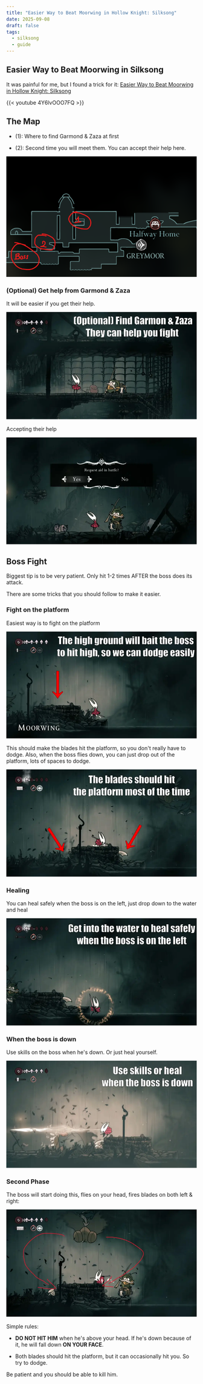 ```yaml
---
title: "Easier Way to Beat Moorwing in Hollow Knight: Silksong"
date: 2025-09-08
draft: false
tags:
  - silksong
  - guide
---
```

## Easier Way to Beat Moorwing in Silksong

It was painful for me, but I found a trick for it: [Easier Way to Beat Moorwing in Hollow Knight: Silksong](https://www.youtube.com/watch?v=4Y6lvOOO7FQ)

{{< youtube 4Y6lvOOO7FQ >}}

## The Map

*   (1): Where to find Garmond & Zaza at first
    
*   (2): Second time you will meet them. You can accept their help here.
    

![](/images/moorwing-guide/map.png)

### (Optional) Get help from Garmond & Zaza

It will be easier if you get their help.

![](/images/moorwing-guide/find-garmond.webp)

Accepting their help

![](/images/moorwing-guide/accept-help.webp)

## Boss Fight

Biggest tip is to be very patient. Only hit 1-2 times AFTER the boss does its attack.

There are some tricks that you should follow to make it easier.

### Fight on the platform

Easiest way is to fight on the platform

![](/images/moorwing-guide/platform.webp)

This should make the blades hit the platform, so you don't really have to dodge. Also, when the boss flies down, you can just drop out of the platform, lots of spaces to dodge.

![](/images/moorwing-guide/blades.webp)

### Healing

You can heal safely when the boss is on the left, just drop down to the water and heal

![](/images/moorwing-guide/heal-water.webp)

### When the boss is down

Use skills on the boss when he's down. Or just heal yourself.

![](/images/moorwing-guide/use-skill.webp)

### Second Phase

The boss will start doing this, flies on your head, fires blades on both left & right:

![](/images/moorwing-guide/circle-blades.webp)

Simple rules:

*   **DO NOT HIT HIM** when he's above your head. If he's down because of it, he will fall down **ON YOUR FACE**.
    
*   Both blades should hit the platform, but it can occasionally hit you. So try to dodge.
    

Be patient and you should be able to kill him.